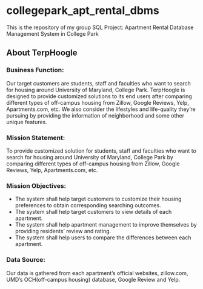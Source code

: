 # collegepark_apt_rental_dbms
This is the repository of my group SQL Project: Apartment Rental Database Management System in College Park

## About TerpHoogle
 
### Business Function:
Our target customers are students, staff and faculties who want to search for housing around University of Maryland, College Park.
TerpHoogle is designed to provide customized solutions to its end users after comparing different types of off-campus housing from Zillow, Google Reviews, Yelp, Apartments.com, etc. We also consider the lifestyles and life-quality they’re pursuing by providing the information of neighborhood and some other unique features.
 
### Mission Statement:
To provide customized solution for students, staff and faculties who want to search for housing around University of Maryland, College Park by comparing different types of off-campus housing from Zillow, Google Reviews, Yelp, Apartments.com, etc. 

### Mission Objectives:
- The system shall help target customers to customize their housing preferences to obtain corresponding searching outcomes.
- The system shall help target customers to view details of each apartment.
- The system shall help apartment management to improve themselves by providing residents’ review and rating.
- The system shall help users to compare the differences between each apartment.

### Data Source:
Our data is gathered from each apartment’s official websites, zillow.com, UMD’s OCH(off-campus housing) database, Google Review and Yelp.
